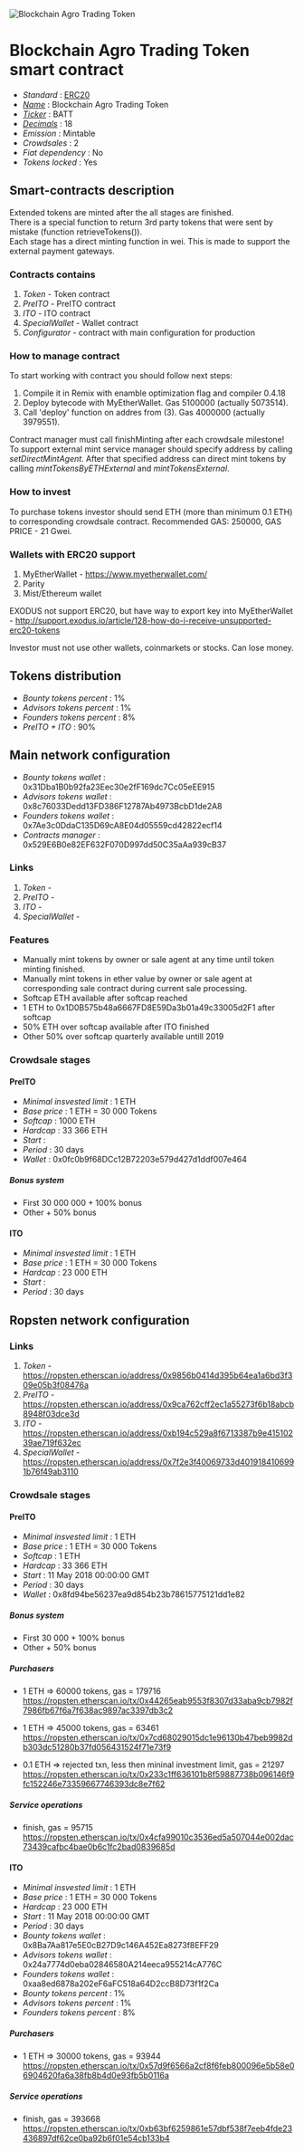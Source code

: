 ![Blockchain Agro Trading Token](logo.svg "Blockchain Agro Trading Token")

# Blockchain Agro Trading Token smart contract

* _Standard_                                                                            : [ERC20](https://github.com/ethereum/EIPs/blob/master/EIPS/eip-20.md)
* _[Name](https://github.com/ethereum/EIPs/blob/master/EIPS/eip-20.md#name)_            : Blockchain Agro Trading Token
* _[Ticker](https://github.com/ethereum/EIPs/blob/master/EIPS/eip-20.md#symbol)_        : BATT
* _[Decimals](https://github.com/ethereum/EIPs/blob/master/EIPS/eip-20.md#decimals)_    : 18
* _Emission_                                                                            : Mintable
* _Crowdsales_                                                                          : 2
* _Fiat dependency_                                                                     : No
* _Tokens locked_                                                                       : Yes

## Smart-contracts description

Extended tokens are minted after the all stages are finished.  
There is a special function to return 3rd party tokens that were sent by mistake (function retrieveTokens()).  
Each stage has a direct minting function in wei. This is made to support the external payment gateways.

### Contracts contains
1. _Token_ - Token contract
2. _PreITO_ - PreITO contract
3. _ITO_ - ITO contract
4. _SpecialWallet_ - Wallet contract
5. _Configurator_ - contract with main configuration for production

### How to manage contract
To start working with contract you should follow next steps:
1. Compile it in Remix with enamble optimization flag and compiler 0.4.18
2. Deploy bytecode with MyEtherWallet. Gas 5100000 (actually 5073514).
3. Call 'deploy' function on addres from (3). Gas 4000000 (actually 3979551). 

Contract manager must call finishMinting after each crowdsale milestone!
To support external mint service manager should specify address by calling _setDirectMintAgent_. After that specified address can direct mint tokens by calling _mintTokensByETHExternal_ and _mintTokensExternal_.

### How to invest
To purchase tokens investor should send ETH (more than minimum 0.1 ETH) to corresponding crowdsale contract.
Recommended GAS: 250000, GAS PRICE - 21 Gwei.

### Wallets with ERC20 support
1. MyEtherWallet - https://www.myetherwallet.com/
2. Parity 
3. Mist/Ethereum wallet

EXODUS not support ERC20, but have way to export key into MyEtherWallet - http://support.exodus.io/article/128-how-do-i-receive-unsupported-erc20-tokens

Investor must not use other wallets, coinmarkets or stocks. Can lose money.

## Tokens distribution

* _Bounty tokens percent_       : 1% 
* _Advisors tokens percent_     : 1%
* _Founders tokens percent_     : 8% 
* _PreITO + ITO_                : 90%

## Main network configuration

* _Bounty tokens wallet_        : 0x31Dba1B0b92fa23Eec30e2fF169dc7Cc05eEE915
* _Advisors tokens wallet_      : 0x8c76033Dedd13FD386F12787Ab4973BcbD1de2A8
* _Founders tokens wallet_      : 0x7Ae3c0DdaC135D69cA8E04d05559cd42822ecf14
* _Contracts manager_           : 0x529E6B0e82EF632F070D997dd50C35aAa939cB37

### Links
1. _Token_ -
2. _PreITO_ -
3. _ITO_ -
4. _SpecialWallet_ - 

### Features
* Manually mint tokens by owner or sale agent at any time until token minting finished. 
* Manually mint tokens in ether value by owner or sale agent at corresponding sale contract during current sale processing.  
* Softcap ETH available after softcap reached
* 1 ETH to 0x1D0B575b48a6667FD8E59Da3b01a49c33005d2F1 after softcap
* 50% ETH over softcap available after ITO finished
* Other 50% over softcap quarterly available untill 2019

### Crowdsale stages

#### PreITO
* _Minimal insvested limit_     : 1 ETH
* _Base price_                  : 1 ETH = 30 000 Tokens
* _Softcap_                     : 1000 ETH
* _Hardcap_                     : 33 366 ETH
* _Start_                       : 
* _Period_                      : 30 days
* _Wallet_                      : 0x0fc0b9f68DCc12B72203e579d427d1ddf007e464

##### Bonus system
* First 30 000 000 + 100% bonus
* Other + 50% bonus

#### ITO
* _Minimal insvested limit_     : 1 ETH
* _Base price_                  : 1 ETH = 30 000 Tokens
* _Hardcap_                     : 23 000 ETH
* _Start_                       : 
* _Period_                      : 30 days


## Ropsten network configuration 

### Links
1. _Token_ - https://ropsten.etherscan.io/address/0x9856b0414d395b64ea1a6bd3f309e05b3f08476a
2. _PreITO_ - https://ropsten.etherscan.io/address/0x9ca762cff2ec1a55273f6b18abcb8948f03dce3d
3. _ITO_ - https://ropsten.etherscan.io/address/0xb194c529a8f6713387b9e41510239ae719f632ec
4. _SpecialWallet_ - https://ropsten.etherscan.io/address/0x7f2e3f40069733d4019184106991b76f49ab3110

### Crowdsale stages

#### PreITO

* _Minimal insvested limit_     : 1 ETH
* _Base price_                  : 1 ETH = 30 000 Tokens
* _Softcap_                     : 1 ETH
* _Hardcap_                     : 33 366 ETH
* _Start_                       : 11 May 2018 00:00:00 GMT
* _Period_                      : 30 days
* _Wallet_                      : 0x8fd94be56237ea9d854b23b78615775121dd1e82

##### Bonus system
* First 30 000 + 100% bonus
* Other + 50% bonus

##### Purchasers

* 1 ETH => 60000 tokens, gas = 179716
https://ropsten.etherscan.io/tx/0x44265eab9553f8307d33aba9cb7982f7986fb67f6a7f638ac9897ac3397db3c2

* 1 ETH => 45000 tokens, gas = 63461
https://ropsten.etherscan.io/tx/0x7cd68029015dc1e96130b47beb9982db303dc51280b37fd056431524f71e73f9

* 0.1 ETH => rejected txn, less then mininal investment limit, gas = 21297
https://ropsten.etherscan.io/tx/0x233c1ff636101b8f59887738b096146f9fc152246e73359667746393dc8e7f62

##### Service operations

* finish, gas = 95715
https://ropsten.etherscan.io/tx/0x4cfa99010c3536ed5a507044e002dac73439cafbc4bae0b6c1fc2bad0839685d

#### ITO

* _Minimal insvested limit_     : 1 ETH
* _Base price_                  : 1 ETH = 30 000 Tokens
* _Hardcap_                     : 23 000 ETH
* _Start_                       : 11 May 2018 00:00:00 GMT
* _Period_                      : 30 days
* _Bounty tokens wallet_        : 0x8Ba7Aa817e5E0cB27D9c146A452Ea8273f8EFF29
* _Advisors tokens wallet_      : 0x24a7774d0eba02846580A214eeca955214cA776C
* _Founders tokens wallet_      : 0xaa8ed6878a202eF6aFC518a64D2ccB8D73f1f2Ca
* _Bounty tokens percent_       : 1%
* _Advisors tokens percent_     : 1%
* _Founders tokens percent_     : 8%

##### Purchasers

* 1 ETH => 30000 tokens, gas = 93944
https://ropsten.etherscan.io/tx/0x57d9f6566a2cf8f6feb800096e5b58e06904620fa6a38fb8b4d0e93fb5b0116a

##### Service operations

* finish, gas = 393668
https://ropsten.etherscan.io/tx/0xb63bf6259861e57dbf538f7eeb4fde23436897df62ce0ba92b6f01e54cb133b4
